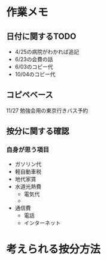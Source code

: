 # 作業メモ


## 日付に関するTODO

+ 4/25の病院がわかれば追記
+ 6/23の会費の話
+ 6/03のコピー代
+ 10/04のコピー代

## コピペベース

11/27 勉強会用の東京行きバス予約

## 按分に関する確認

### 自身が思う項目

+ ガソリン代
+ 軽自動車税
+ 地代家賃
+ 水道光熱費
    + 電気代
    +
+ 通信費
	+ 電話
	+ インターネット

# 考えられる按分方法


